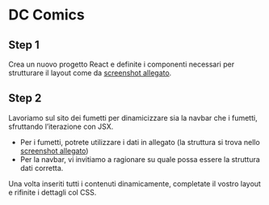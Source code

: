 # DC Comics

## Step 1

Crea un nuovo progetto React e definite i componenti necessari per strutturare il layout come da [screenshot allegato](./src/assets/design/dc-comics-empty-layout.png).

## Step 2

Lavoriamo sul sito dei fumetti per dinamicizzare sia la navbar che i fumetti, sfruttando l’iterazione con JSX.

- Per i fumetti, potrete utilizzare i dati in allegato (la struttura si trova nello [screenshot allegato](./src/assets/design/dc-comics-step2.png))
- Per la navbar, vi invitiamo a ragionare su quale possa essere la struttura dati corretta.

Una volta inseriti tutti i contenuti dinamicamente, completate il vostro layout e rifinite i dettagli col CSS.
